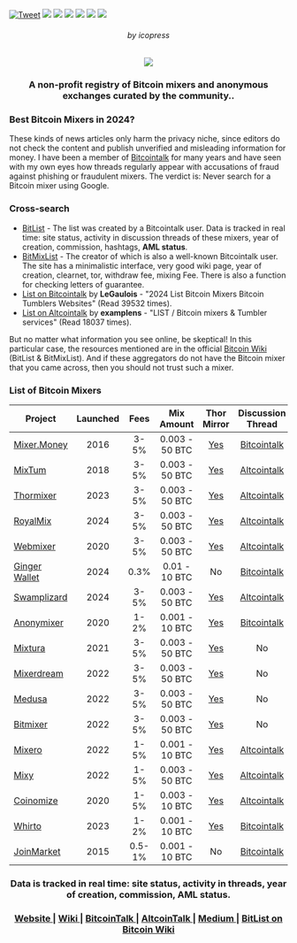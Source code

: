 [![Tweet](https://img.shields.io/twitter/url/http/shields.io.svg?style=social)](https://twitter.com/intent/tweet?text=Discover%20trusted%20privacy%20services%20based%20on%20based%20on%20data%20collected%20by%20BitList&url=https://www.bitlist.co/&hashtags=bitcoin,kycfree,coinjoin,exchangers,mixers)
    <a href="https://bitlist.co/"><img src="https://badgen.net/badge/Homepage/BitList/red"/></a>
    <a href="https://t.me/icopress"><img src="https://badgen.net/badge/icon/Telegram?icon=telegram&label" /></a>
    <a href="https://bitlist.medium.com/"><img src="https://badgen.net/badge/icon/Medium Blog?icon=medium&label" /></a>
    <a href="https://en.bitcoin.it/wiki/Bitcoin_mixer#See_Also"><img src="https://badgen.net/badge/icon/BitList on Bitcoin Wiki?icon=wiki&label" /></a>
    <a href="https://bitcointalk.org/index.php?topic=5483310"><img src="https://badgen.net/badge/icon/Bitcointalk Thread?icon=bitcoin&label" /></a>
     <a href="https://bitcointalk.org/index.php?topic=5483310.msg64252274#msg64252274"><img src="https://badgen.net/static/Data/Verified/green" /></a>
<h6 align="center">
    by icopress
</h6>

<p align="center">
  <a href="(https://bitlist.co/)">
    <img src="https://www.talkimg.com/images/2024/08/13/7dOaN.png">
  </a>
</p>

<h3 align="center">
    A non-profit registry of Bitcoin mixers and anonymous exchanges curated by the community..
</h3>

### Best Bitcoin Mixers in 2024?

These kinds of news articles only harm the privacy niche, since editors do not check the content and publish unverified and misleading information for money. I have been a member of [Bitcointalk](https://bitcointalk.org/index.php?action=profile;u=1137579) for many years and have seen with my own eyes how threads regularly appear with accusations of fraud against phishing or fraudulent mixers. The verdict is: Never search for a Bitcoin mixer using Google.

### Cross-search

- [BitList](https://bitlist.co/) - The list was created by a Bitcointalk user. Data is tracked in real time: site status, activity in discussion threads of these mixers, year of creation, commission, hashtags, **AML status**.
- [BitMixList](https://bitmixlist.org/) - The creator of which is also a well-known Bitcointalk user. The site has a minimalistic interface, very good wiki page, year of creation, clearnet, tor, withdraw fee, mixing Fee. There is also a function for checking letters of guarantee.
- [List on Bitcointalk](https://bitcointalk.org/index.php?topic=2827109.0) by **LeGaulois** - "2024 List Bitcoin Mixers Bitcoin Tumblers Websites" (Read 39532 times).
- [List on Altcointalk](https://www.altcoinstalks.com/index.php?topic=315215.0) by **examplens** - "LIST / Bitcoin mixers & Tumbler services" (Read 18037 times).

But no matter what information you see online, be skeptical! In this particular case, the resources mentioned are in the official [Bitcoin Wiki](https://en.bitcoin.it/wiki/Bitcoin_mixer#See_Also) (BitList & BitMixList). And if these aggregators do not have the Bitcoin mixer that you came across, then you should not trust such a mixer.

### List of Bitcoin Mixers

| Project       | Launched	                | Fees       |Mix Amount      |Thor Mirror      |Discussion Thread     |AML Rating       |
| ------------- |:------------------:|:------------------:|:------------------:|:------------------:|:------------------:|:------------------:|
| [Mixer.Money](https://mixer.money/)     | 2016    | 3-5% | 0.003 - 50 BTC | [Yes](http://mixermo4pgkgep3k3qr4fz7dhijavxnh6lwgu7gf5qeltpy4unjed2yd.onion/) | [Bitcointalk](https://bitcointalk.org/index.php?topic=1725308.msg17266917#msg17266917) | No rating |
| [MixTum](https://mixtum.io/)     | 2018    | 3-5% | 0.003 - 50 BTC | [Yes](http://mixtumjzn2tsiusfkdhutntamspsg43kgt764qbdaxjebce4h6fcfiad.onion/) | [Altcointalk](https://www.altcoinstalks.com/index.php?topic=314446.0) | [Low Risk](https://www.altcoinstalks.com/index.php?topic=314446.msg1533631#msg1533631) |
| [Thormixer](https://thormixer.io/)     | 2023    | 3-5% | 0.003 - 50 BTC | [Yes](http://63tcvr7j5gju24emo3ygbxmezqmg7z2zyby27n647jmu4uzcosiduzid.onion/) | [Altcointalk](https://www.altcoinstalks.com/index.php?topic=315199.0) | [Low Risk](https://www.altcoinstalks.com/index.php?topic=315199.msg1582572#msg1582572) |
| [RoyalMix](https://royalmix.io/)     | 2024    | 3-5% | 0.003 - 50 BTC | [Yes](http://jhwuz36mkc2uwxcrdjes6jyo3zxm3qw7a6s2fjcffrpax4c3prfd3qid.onion/) | [Altcointalk](https://www.altcoinstalks.com/index.php?topic=322103.0) | [Low Risk](https://www.altcoinstalks.com/index.php?topic=322103.msg1582584#msg1582584) |
| [Webmixer](https://royalmix.io/)     | 2020    | 3-5% | 0.003 - 50 BTC | [Yes](http://webmix2nwd6qpq6tjkqshfivt3qqjoutl535xk2z32tgapqfn52z62yd.onion/) | [Altcointalk](https://www.altcoinstalks.com/index.php?topic=314445.0) | No rating |
| [Ginger Wallet](https://gingerwallet.io/)     | 2024    | 0.3% | 0.01 - 10 BTC | No | [Bitcointalk](https://bitcointalk.org/index.php?topic=5501302.0) | No rating |
| [Swamplizard](https://royalmix.io/)     | 2024    | 3-5% | 0.003 - 50 BTC | [Yes](http://6ufjzcw5tbw6zbeek3qooooh7jteehtf4i36nz43rqyks3pcazaithqd.onion/) | [Altcointalk](https://www.altcoinstalks.com/index.php?topic=323178.0) | [Low Risk](https://www.altcoinstalks.com/index.php?topic=323178.msg1597692#msg1597692)|
| [Anonymixer](https://anonymixer.com/)     | 2020    | 1-2% | 0.001 - 10 BTC | [Yes](http://btcmixer2e3pkn64eb5m65un5nypat4mje27er4ymltzshkmujmxlmyd.onion/) | [Bitcointalk](https://bitcointalk.org/index.php?topic=5269927.0) | No rating|
| [Mixtura](https://mixtura.money/)     | 2021    | 3-5% | 0.003 - 50 BTC | [Yes](http://3lqpiyzlqudwxiizx6uecc6z5zr6vvxidyi6inuducc7lilsdem2mlqd.onion/) | No | No rating|
| [Mixerdream](https://mixerdream.com/)     | 2022    | 3-5% | 0.003 - 50 BTC | [Yes](http://ipyg3uxi25nxq3qvo7we26o5s6irencdkndv7orbxibzgbuhjmgnafad.onion/) | No | No rating|
| [Medusa](https://medusamixer.io/)     | 2022    | 3-5% | 0.003 - 50 BTC | [Yes](http://medusai2ilfadlzravtpohsnyotfsymdqv3zqmdzoonbyfbygqxrh2qd.onion/) | No | No rating|
| [Bitmixer](https://bitmixer.online/)     | 2022    | 3-5% | 0.003 - 50 BTC | [Yes](http://bitmixhft4cpncluhwffussk23ltvowswbe4tlrdree74oxjmz2vyqqd.onion/) | No | No rating|
| [Mixero](https://mixero.io/)     | 2022    | 1-5% | 0.001 - 10 BTC | [Yes](http://mixeroyubx5g5yxaucsxcd767vn2lnujuuz2dh53quwabukhrok2ekid.onion/) | [Altcointalk](https://www.altcoinstalks.com/index.php?topic=312906.0) | No rating |
| [Mixy](https://mixy.money/)     | 2022    | 1-5% | 0.003 - 50 BTC | [Yes](http://nlljgev5y27bajfoq7os2t6qv27y24hzpnvkmfjevhz4eg5ddbrciyid.onion/) | [Altcointalk](https://www.altcoinstalks.com/index.php?topic=314442.0) | No rating |
| [Coinomize](https://coinomize.biz/)     | 2020    | 1-5% | 0.003 - 10 BTC | [Yes](http://coino2q64k4fg3lkjsnhjeydzwykw22a56u5nf2rdfzkjuy3jbwvypqd.onion/) | [Altcointalk](https://www.altcoinstalks.com/index.php?topic=312735.0) | No rating |
| [Whirto](https://whir.to/)     | 2023    | 1-2% | 0.001 - 10 BTC | [Yes](http://whirtorrgetftvz4g466sjqkegtyi35bjl4bvotfkfossunf5my4x6ad.onion/) | [Bitcointalk](https://bitcointalk.org/index.php?topic=5449968) | No rating |
| [JoinMarket](https://github.com/JoinMarket-Org/joinmarket-clientserver)     | 2015    | 0.5-1% | 0.001 - 10 BTC | No | [Bitcointalk](https://bitcointalk.org/index.php?topic=919116.0) | No rating |

<h3 align="center">
    Data is tracked in real time: site status, activity in threads, year of creation, commission, AML status.
</h3>

<h3 align="center">
  <a href="https://bitlist.co/">
    Website
  </a>
  <span> | </span>
  <a href="https://wiki.bitlist.co/">
    Wiki
  </a>
  <span> | </span>
  <a href="https://bitcointalk.org/index.php?topic=5483310">
    BitcoinTalk
  </a>
  <span> | </span>
  <a href="https://www.altcoinstalks.com/index.php?topic=322018.0">
    AltcoinTalk
  </a>
  <span> | </span>
  <a href="https://bitlist.medium.com/">
    Medium
  </a>
  <span> | </span>
  <a href="https://en.bitcoin.it/wiki/Bitcoin_mixer#See_Also">
    BitList on Bitcoin Wiki
  </a>
</h3>
